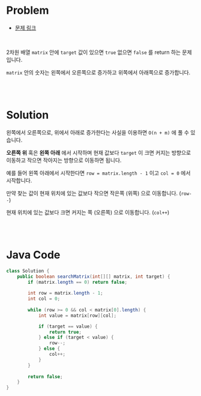 # Problem

- [문제 링크](https://leetcode.com/problems/search-a-2d-matrix-ii/)

<br>

2차원 배열 `matrix` 안에 `target` 값이 있으면 `true` 없으면 `false` 를 return 하는 문제입니다.

`matrix` 안의 숫자는 왼쪽에서 오른쪽으로 증가하고 위쪽에서 아래쪽으로 증가합니다.

<br><br>

# Solution

왼쪽에서 오른쪽으로, 위에서 아래로 증가한다는 사실을 이용하면 `O(n + m)` 에 풀 수 있습니다.

__오른쪽 위__ 혹은 __왼쪽 아래__ 에서 시작하며 현재 값보다 `target` 이 크면 커지는 방향으로 이동하고 작으면 작아지는 방향으로 이동하면 됩니다.

예를 들어 왼쪽 아래에서 시작한다면 `row = matrix.length - 1` 이고 `col = 0` 에서 시작합니다.

만약 찾는 값이 현재 위치에 있는 값보다 작으면 작은쪽 (위쪽) 으로 이동합니다. (`row--`)

현재 위치에 있는 값보다 크면 커지는 쪽 (오른쪽) 으로 이동합니다. (`col++`)

<br><br>

# Java Code

```java
class Solution {
    public boolean searchMatrix(int[][] matrix, int target) {
        if (matrix.length == 0) return false;
        
        int row = matrix.length - 1;
        int col = 0;
        
        while (row >= 0 && col < matrix[0].length) {
            int value = matrix[row][col];

            if (target == value) {
                return true;
            } else if (target < value) {
                row--;
            } else {
                col++;
            }
        }
        
        return false;
    }
}

```

